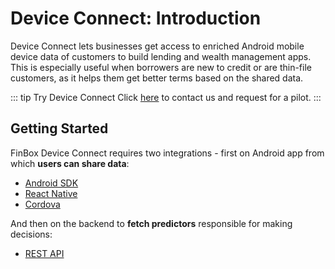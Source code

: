 # Device Connect: Introduction
Device Connect lets businesses get access to enriched Android mobile device data of customers to build lending and wealth management apps. This is especially useful when borrowers are new to credit or are thin-file customers, as it helps them get better terms based on the shared data.

::: tip Try Device Connect
Click [here](https://finbox.in/contact-us) to contact us and request for a pilot.
:::

## Getting Started
FinBox Device Connect requires two integrations - first on Android app from which **users can share data**:
- [Android SDK](/device-connect/android.html)
- [React Native](/device-connect/react-native.html)
- [Cordova](/device-connect/cordova.html)

And then on the backend to **fetch predictors** responsible for making decisions:
- [REST API](/device-connect/rest-api.html)